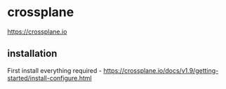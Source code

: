 # crossplane

https://crossplane.io

## installation

First install everything required - https://crossplane.io/docs/v1.9/getting-started/install-configure.html

